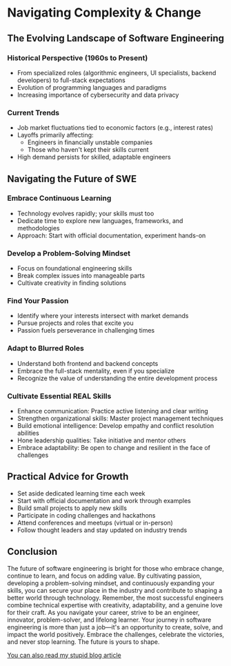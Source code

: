 
# Navigating Complexity & Change
## The Evolving Landscape of Software Engineering

### Historical Perspective (1960s to Present)
- From specialized roles (algorithmic engineers, UI specialists, backend developers) to full-stack expectations
- Evolution of programming languages and paradigms
- Increasing importance of cybersecurity and data privacy

### Current Trends
- Job market fluctuations tied to economic factors (e.g., interest rates)
- Layoffs primarily affecting:
  - Engineers in financially unstable companies
  - Those who haven't kept their skills current
- High demand persists for skilled, adaptable engineers

## Navigating the Future of SWE

### Embrace Continuous Learning
- Technology evolves rapidly; your skills must too
- Dedicate time to explore new languages, frameworks, and methodologies
- Approach: Start with official documentation, experiment hands-on

### Develop a Problem-Solving Mindset
- Focus on foundational engineering skills
- Break complex issues into manageable parts
- Cultivate creativity in finding solutions

### Find Your Passion
- Identify where your interests intersect with market demands
- Pursue projects and roles that excite you
- Passion fuels perseverance in challenging times

### Adapt to Blurred Roles
- Understand both frontend and backend concepts 
- Embrace the full-stack mentality, even if you specialize
- Recognize the value of understanding the entire development process

### Cultivate Essential REAL Skills
- Enhance communication: Practice active listening and clear writing
- Strengthen organizational skills: Master project management techniques
- Build emotional intelligence: Develop empathy and conflict resolution abilities
- Hone leadership qualities: Take initiative and mentor others
- Embrace adaptability: Be open to change and resilient in the face of challenges

## Practical Advice for Growth

- Set aside dedicated learning time each week
- Start with official documentation and work through examples
- Build small projects to apply new skills
- Participate in coding challenges and hackathons
- Attend conferences and meetups (virtual or in-person)
- Follow thought leaders and stay updated on industry trends

## Conclusion

The future of software engineering is bright for those who embrace change, continue to learn, and focus on adding value. By cultivating passion, developing a problem-solving mindset, and continuously expanding your skills, you can secure your place in the industry and contribute to shaping a better world through technology. Remember, the most successful engineers combine technical expertise with creativity, adaptability, and a genuine love for their craft. As you navigate your career, strive to be an engineer, innovator, problem-solver, and lifelong learner. Your journey in software engineering is more than just a job—it's an opportunity to create, solve, and impact the world positively. Embrace the challenges, celebrate the victories, and never stop learning. The future is yours to shape.

[You can also read my stupid blog article](https://www.davidlbowman.com/navigating-complexity-and-change)